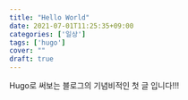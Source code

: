 ```yaml
---
title: "Hello World"
date: 2021-07-01T11:25:35+09:00
categories: ['일상']
tags: ['hugo']
cover: ""
draft: true
---
```

Hugo로 써보는 블로그의 기념비적인 첫 글 입니다!!!
